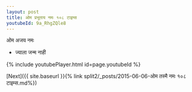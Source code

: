 ```yaml
---
layout: post
title: ओम प्रभूताय नमः १०८ टाइम्स
youtubeId: 9a_RhgZQle8
---
```

 
 
 ओम अजय नमः  
 
 -  ज्याला जन्म नाही 
 
  
 
  
 
 
 
 
 
 


{% include youtubePlayer.html id=page.youtubeId %}
 
[Next]({{ site.baseurl }}{% link  split2/_posts/2015-06-06-ओम तस्मै नमः १०८ टाइम्स.md%})
 
